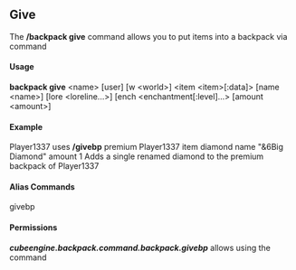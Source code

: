 ## Give ##
The **/backpack give** command allows you to put items into a backpack via command

#### Usage ####
**backpack give** <name\> [user] [w <world\>] <item <item\>[:data]\> [name <name\>] [lore <loreline\...>] [ench <enchantment[:level]\...> [amount <amount\>] 

#### Example ####
Player1337 uses **/givebp** premium Player1337 item diamond name "&6Big Diamond" amount 1
Adds a single renamed diamond to the premium backpack of Player1337

#### Alias Commands ####
givebp

#### Permissions ####
***cubeengine.backpack.command.backpack.givebp*** allows using the command